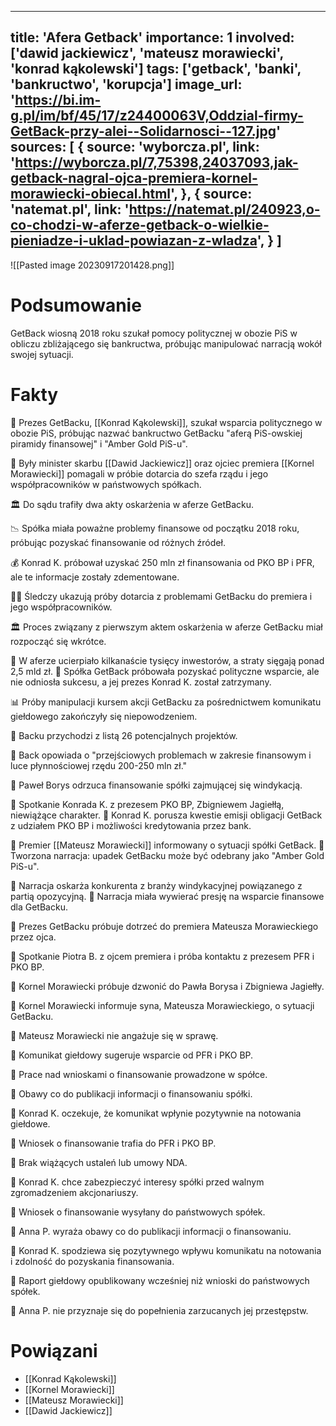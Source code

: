 
---
title: 'Afera Getback'
importance: 1
involved: ['dawid jackiewicz', 'mateusz morawiecki', 'konrad kąkolewski']
tags: ['getback', 'banki', 'bankructwo', 'korupcja']
image_url: 'https://bi.im-g.pl/im/bf/45/17/z24400063V,Oddzial-firmy-GetBack-przy-alei--Solidarnosci--127.jpg'
sources: [
    {
        source: 'wyborcza.pl',
        link: 'https://wyborcza.pl/7,75398,24037093,jak-getback-nagral-ojca-premiera-kornel-morawiecki-obiecal.html',
    },
    {
        source: 'natemat.pl',
        link: 'https://natemat.pl/240923,o-co-chodzi-w-aferze-getback-o-wielkie-pieniadze-i-uklad-powiazan-z-wladza',
    }
]
---


![[Pasted image 20230917201428.png]]

# Podsumowanie
GetBack wiosną 2018 roku szukał pomocy politycznej w obozie PiS w obliczu zbliżającego się bankructwa, próbując manipulować narracją wokół swojej sytuacji.

# Fakty
🏦 Prezes GetBacku, [[Konrad Kąkolewski]], szukał wsparcia politycznego w obozie PiS, próbując nazwać bankructwo GetBacku "aferą PiS-owskiej piramidy finansowej" i "Amber Gold PiS-u".

🤝 Były minister skarbu [[Dawid Jackiewicz]] oraz ojciec premiera [[Kornel Morawiecki]] pomagali w próbie dotarcia do szefa rządu i jego współpracowników w państwowych spółkach.

🏛️ Do sądu trafiły dwa akty oskarżenia w aferze GetBacku.

📉 Spółka miała poważne problemy finansowe od początku 2018 roku, próbując pozyskać finansowanie od różnych źródeł.

💰 Konrad K. próbował uzyskać 250 mln zł finansowania od PKO BP i PFR, ale te informacje zostały zdementowane.

🕵️‍♂️ Śledczy ukazują próby dotarcia z problemami GetBacku do premiera i jego współpracowników.

🏛️ Proces związany z pierwszym aktem oskarżenia w aferze GetBacku miał rozpocząć się wkrótce.

💼 W aferze ucierpiało kilkanaście tysięcy inwestorów, a straty sięgają ponad 2,5 mld zł.
🏢 Spółka GetBack próbowała pozyskać polityczne wsparcie, ale nie odniosła sukcesu, a jej prezes Konrad K. został zatrzymany.

📊 Próby manipulacji kursem akcji GetBacku za pośrednictwem komunikatu giełdowego zakończyły się niepowodzeniem.

📝 Backu przychodzi z listą 26 potencjalnych projektów. 

📝 Back opowiada o "przejściowych problemach w zakresie finansowym i luce płynnościowej rzędu 200-250 mln zł." 

📝 Paweł Borys odrzuca finansowanie spółki zajmującej się windykacją. 

📝 Spotkanie Konrada K. z prezesem PKO BP, Zbigniewem Jagiełłą, niewiążące charakter. 📝 Konrad K. porusza kwestie emisji obligacji GetBack z udziałem PKO BP i możliwości kredytowania przez bank. 

📝 Premier [[Mateusz Morawiecki]] informowany o sytuacji spółki GetBack. 📝 Tworzona narracja: upadek GetBacku może być odebrany jako "Amber Gold PiS-u". 

📝 Narracja oskarża konkurenta z branży windykacyjnej powiązanego z partią opozycyjną. 📝 Narracja miała wywierać presję na wsparcie finansowe dla GetBacku. 

📝 Prezes GetBacku próbuje dotrzeć do premiera Mateusza Morawieckiego przez ojca.

📝 Spotkanie Piotra B. z ojcem premiera i próba kontaktu z prezesem PFR i PKO BP. 

📝 Kornel Morawiecki próbuje dzwonić do Pawła Borysa i Zbigniewa Jagiełły. 

📝 Kornel Morawiecki informuje syna, Mateusza Morawieckiego, o sytuacji GetBacku. 

📝 Mateusz Morawiecki nie angażuje się w sprawę. 

📝 Komunikat giełdowy sugeruje wsparcie od PFR i PKO BP. 

📝 Prace nad wnioskami o finansowanie prowadzone w spółce. 

📝 Obawy co do publikacji informacji o finansowaniu spółki. 

📝 Konrad K. oczekuje, że komunikat wpłynie pozytywnie na notowania giełdowe. 

📝 Wniosek o finansowanie trafia do PFR i PKO BP. 

📝 Brak wiążących ustaleń lub umowy NDA.

📝 Konrad K. chce zabezpieczyć interesy spółki przed walnym zgromadzeniem akcjonariuszy. 

📝 Wniosek o finansowanie wysyłany do państwowych spółek. 

📝 Anna P. wyraża obawy co do publikacji informacji o finansowaniu. 

📝 Konrad K. spodziewa się pozytywnego wpływu komunikatu na notowania i zdolność do pozyskania finansowania. 

📝 Raport giełdowy opublikowany wcześniej niż wnioski do państwowych spółek. 

📝 Anna P. nie przyznaje się do popełnienia zarzucanych jej przestępstw.

# Powiązani
- [[Konrad Kąkolewski]]
- [[Kornel Morawiecki]]
- [[Mateusz Morawiecki]]
- [[Dawid Jackiewicz]]